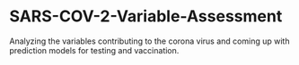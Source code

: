 # SARS-COV-2-Variable-Assessment
Analyzing the variables contributing to the corona virus and coming up with prediction models for testing and vaccination. 
